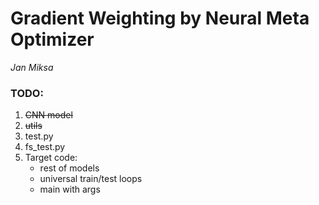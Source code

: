 # Gradient Weighting by Neural Meta Optimizer
*Jan Miksa*

### TODO:
1. ~~CNN model~~
2. ~~utils~~
3. test.py
4. fs_test.py
5. Target code:
    - rest of models
    - universal train/test loops
    - main with args
